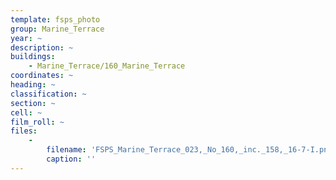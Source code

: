 ```yaml
---
template: fsps_photo
group: Marine_Terrace
year: ~
description: ~
buildings:
    - Marine_Terrace/160_Marine_Terrace
coordinates: ~
heading: ~
classification: ~
section: ~
cell: ~
film_roll: ~
files:
    -
        filename: 'FSPS_Marine_Terrace_023,_No_160,_inc._158,_16-7-I.png'
        caption: ''
---
```

